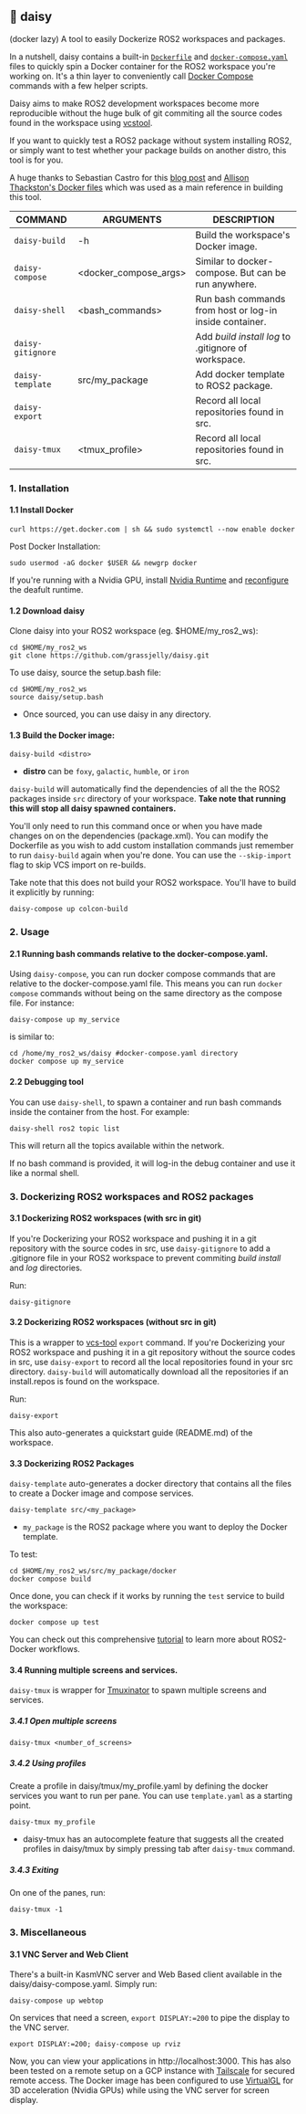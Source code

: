 ## 🌼 daisy
(docker lazy)
A tool to easily Dockerize ROS2 workspaces and packages. 

In a nutshell, daisy contains a built-in [`Dockerfile`](./Dockerfile) and [`docker-compose.yaml`](./docker-compose.yaml) files to quickly spin a Docker container for the ROS2 workspace you're working on. It's a thin layer to conveniently call [Docker Compose](https://docs.docker.com/compose/) commands with a few helper scripts.

Daisy aims to make ROS2 development workspaces become more reproducible without the huge bulk of git commiting all the source codes found in the workspace using [vcstool](https://github.com/dirk-thomas/vcstool#export-set-of-repositories).

If you want to quickly test a ROS2 package without system installing ROS2, or simply want to test whether your package builds on another distro, this tool is for you.

A huge thanks to Sebastian Castro for this [blog post](https://roboticseabass.com/2023/07/09/updated-guide-docker-and-ros2/) and [Allison Thackston's Docker files](https://github.com/athackst/dockerfiles) which was used as a main reference in building this tool.

| COMMAND           | ARGUMENTS                    | DESCRIPTION                                             |
|-------------------|------------------------------|---------------------------------------------------------|
| `daisy-build`     |-h                            | Build the workspace's Docker image.                     |
| `daisy-compose`   |<docker_compose_args>         | Similar to docker-compose. But can be run anywhere.     |
| `daisy-shell`     |<bash_commands>               | Run bash commands from host or log-in inside container. |
| `daisy-gitignore` |                              | Add _build_ _install_ _log_ to .gitignore of workspace. |
| `daisy-template`  |src/my_package                | Add docker template to ROS2 package.                    |
| `daisy-export`    |                              | Record all local repositories found in src.             |
| `daisy-tmux`      |<tmux_profile>                | Record all local repositories found in src.             |

### 1. Installation

#### 1.1 Install Docker
```
curl https://get.docker.com | sh && sudo systemctl --now enable docker
```
Post Docker Installation:
```
sudo usermod -aG docker $USER && newgrp docker
```
If you're running with a Nvidia GPU, install [Nvidia Runtime](https://docs.nvidia.com/datacenter/cloud-native/container-toolkit/latest/install-guide.html#installing-with-apt) and [reconfigure](https://docs.nvidia.com/datacenter/cloud-native/container-toolkit/1.12.1/user-guide.html#daemon-configuration-file) the deafult runtime.

#### 1.2 Download daisy
Clone daisy into your ROS2 workspace (eg. $HOME/my_ros2_ws):
```
cd $HOME/my_ros2_ws
git clone https://github.com/grassjelly/daisy.git
```
To use daisy, source the setup.bash file:
```
cd $HOME/my_ros2_ws
source daisy/setup.bash
```
- Once sourced, you can use daisy in any directory.

#### 1.3 Build the Docker image:
```
daisy-build <distro>
```
- **distro** can be `foxy`, `galactic`, `humble`, or `iron`

`daisy-build` will automatically find the dependencies of all the the ROS2 packages inside `src` directory of your workspace. **Take note that running this will stop all daisy spawned containers.**

You'll only need to run this command once or when you have made changes on on the dependencies (package.xml). You can modify the Dockerfile as you wish to add custom installation commands just remember to run `daisy-build` again when you're done. You can use the `--skip-import` flag to skip VCS import on re-builds.

Take note that this does not build your ROS2 workspace. You'll have to build it explicitly by running:
```
daisy-compose up colcon-build
```
### 2. Usage
#### 2.1 Running bash commands relative to the docker-compose.yaml.
Using `daisy-compose`, you can run docker compose commands that are relative to the docker-compose.yaml file. This means you can run `docker compose` commands without being on the same directory as the compose file. For instance:
```
daisy-compose up my_service
```
is similar to:
```
cd /home/my_ros2_ws/daisy #docker-compose.yaml directory
docker compose up my_service
```

#### 2.2 Debugging tool
You can use `daisy-shell`, to spawn a container and run bash commands inside the container from the host. For example:
```
daisy-shell ros2 topic list
```
This will return all the topics available within the network.

If no bash command is provided, it will log-in the debug container and use it like a normal shell.

### 3. Dockerizing ROS2 workspaces and ROS2 packages

#### 3.1 Dockerizing ROS2 workspaces (with src in git)
If you're Dockerizing your ROS2 workspace and pushing it in a git repository with the source codes in src,  use `daisy-gitignore` to add a .gitignore file in your ROS2 workspace to prevent commiting _build_ _install_ and _log_ directories.

Run:
```
daisy-gitignore
```

#### 3.2 Dockerizing ROS2 workspaces (without src in git)
This is a wrapper to [vcs-tool](https://github.com/dirk-thomas/vcstool#export-set-of-repositories) `export` command. If you're Dockerizing your ROS2 workspace and pushing it in a git repository without the source codes in src, use `daisy-export` to record all the local repositories found in your src directory. `daisy-build` will automatically download all the repositories if an install.repos is found on the workspace.

Run:
```
daisy-export
```

This also auto-generates a quickstart guide (README.md) of the workspace.

#### 3.3 Dockerizing ROS2 Packages
`daisy-template` auto-generates a docker directory that contains all the files to create a Docker image and compose services.

```
daisy-template src/<my_package>
```
- `my_package` is the ROS2 package where you want to deploy the Docker template.

To test:
```
cd $HOME/my_ros2_ws/src/my_package/docker
docker compose build
```

Once done, you can check if it works by running the `test` service to build the workspace:
```
docker compose up test
```

You can check out this comprehensive [tutorial](https://roboticseabass.com/2023/07/09/updated-guide-docker-and-ros2/) to learn more about ROS2-Docker workflows.

#### 3.4 Running multiple screens and services.

`daisy-tmux` is wrapper for [Tmuxinator](https://github.com/tmuxinator/tmuxinator) to spawn multiple screens and services.

##### 3.4.1 Open multiple screens

```
daisy-tmux <number_of_screens>
```

##### 3.4.2 Using profiles

Create a profile in daisy/tmux/my_profile.yaml by defining the docker services you want to run per pane. You can use `template.yaml` as a starting point.
```
daisy-tmux my_profile
```

- daisy-tmux has an autocomplete feature that suggests all the created profiles in daisy/tmux by simply pressing tab after `daisy-tmux` command.

##### 3.4.3 Exiting
On one of the panes, run:
```
daisy-tmux -1
```

### 3. Miscellaneous

#### 3.1 VNC Server and Web Client

There's a built-in KasmVNC server and Web Based client available in the daisy/daisy-compose.yaml. Simply run:

```
daisy-compose up webtop
```

On services that need a screen, `export DISPLAY:=200` to pipe the display to the VNC server.
```
export DISPLAY:=200; daisy-compose up rviz
```

Now, you can view your applications in http://localhost:3000. This has also been tested on a remote setup on a GCP instance with [Tailscale](https://tailscale.com) for secured remote access. The Docker image has been configured to use [VirtualGL](https://virtualgl.org) for 3D acceleration (Nvidia GPUs) while using the VNC server for screen display.

